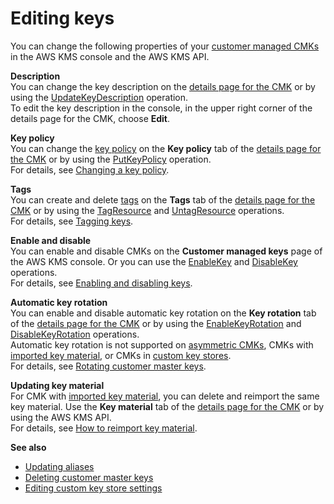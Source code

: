 # Editing keys<a name="editing-keys"></a>

You can change the following properties of your [customer managed CMKs](concepts.md#customer-cmk) in the AWS KMS console and the AWS KMS API\.

**Description**  
You can change the key description on the [details page for the CMK](viewing-keys-console.md#viewing-console-details) or by using the [UpdateKeyDescription](https://docs.aws.amazon.com/kms/latest/APIReference/API_UpdateKeyDescription.html) operation\.  
To edit the key description in the console, in the upper right corner of the details page for the CMK, choose **Edit**\.

**Key policy**  
You can change the [key policy](key-policies.md) on the **Key policy** tab of the [details page for the CMK](viewing-keys-console.md#viewing-console-details) or by using the [PutKeyPolicy](https://docs.aws.amazon.com/kms/latest/APIReference/API_PutKeyPolicy.html) operation\.  
For details, see [Changing a key policy](key-policy-modifying.md)\.

**Tags**  
You can create and delete [tags](tagging-keys.md) on the **Tags** tab of the [details page for the CMK](viewing-keys-console.md#viewing-console-details) or by using the [TagResource](https://docs.aws.amazon.com/kms/latest/APIReference/API_TagResource.html) and [UntagResource](https://docs.aws.amazon.com/kms/latest/APIReference/API_UntagResource.html) operations\.  
For details, see [Tagging keys](tagging-keys.md)\.

**Enable and disable**  
You can enable and disable CMKs on the **Customer managed keys** page of the AWS KMS console\. Or you can use the [EnableKey](https://docs.aws.amazon.com/kms/latest/APIReference/API_EnableKey.html) and [DisableKey](https://docs.aws.amazon.com/kms/latest/APIReference/API_DisableKey.html) operations\.  
For details, see [Enabling and disabling keys](enabling-keys.md)\.

**Automatic key rotation**  
You can enable and disable automatic key rotation on the **Key rotation** tab of the [details page for the CMK](viewing-keys-console.md#viewing-console-details) or by using the [EnableKeyRotation](https://docs.aws.amazon.com/kms/latest/APIReference/API_TagResource.html) and [DisableKeyRotation](https://docs.aws.amazon.com/kms/latest/APIReference/API_UntagResource.html) operations\.  
Automatic key rotation is not supported on [asymmetric CMKs](symm-asymm-concepts.md#asymmetric-cmks), CMKs with [imported key material](importing-keys.md), or CMKs in [custom key stores](custom-key-store-overview.md)\.  
For details, see [Rotating customer master keys](rotate-keys.md)\.

**Updating key material**  
For CMK with [imported key material](importing-keys.md), you can delete and reimport the same key material\. Use the **Key material** tab of the [details page for the CMK](viewing-keys-console.md#viewing-console-details) or by using the AWS KMS API\.   
For details, see [How to reimport key material](importing-keys.md#reimport-key-material)\.

**See also**
+ [Updating aliases](kms-alias.md#alias-update)
+ [Deleting customer master keys](deleting-keys.md)
+ [Editing custom key store settings](update-keystore.md)